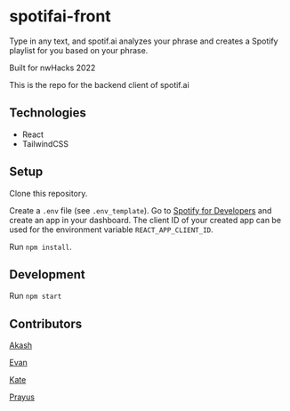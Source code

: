 # spotifai-front

Type in any text, and spotif.ai analyzes your phrase and creates a Spotify playlist for you based on your phrase.

Built for nwHacks 2022

This is the repo for the backend client of spotif.ai

## Technologies

- React
- TailwindCSS

## Setup

Clone this repository.

Create a `.env` file (see `.env_template`). Go to [Spotify for Developers](https://developer.spotify.com/dashboard/login) and create an app in your dashboard. The client ID of your created app can be used for the environment variable `REACT_APP_CLIENT_ID`.

Run `npm install`.

## Development

Run `npm start`

## Contributors

[Akash](https://github.com/Akash2002)

[Evan](https://github.com/Evanyl)

[Kate](https://github.com/katejh)

[Prayus](https://github.com/PrayusShrestha)
